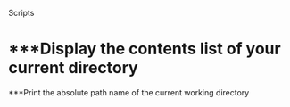 Scripts

***Display the contents list of your current directory
=======
***Print the absolute path name of the current working directory

